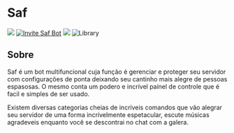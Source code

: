 # Saf

<img src="https://api.codacy.com/project/badge/Grade/ee58a05ca5c94311883c91938dd6ad73">
<a href="https://discordapp.com/oauth2/authorize?client_id=549686466146467850&scope=bot&permissions=8" target="_blank"><img src="https://img.shields.io/badge/invite-to%20your%20Discord%20server-7289da.svg?style=flat-square&logo=discord" alt="Invite Saf Bot"></a>
<a title="Dependencies" target="_blank" href="https://david-dm.org/izaky/Saf/"><img src="https://david-dm.org/izaky/Saf.svg?style=flat-square"></a>
<img src="https://img.shields.io/badge/library-discord.js-blue.svg?style=flat-square" alt="Library">

## Sobre

Saf é um bot multifuncional cuja função é gerenciar e proteger seu servidor com configurações de ponta deixando seu cantinho mais alegre de pessoas espasosas. O mesmo conta um podero e incrível paínel de controle que é facil e simples de ser usado.

Existem diversas categorias cheias de incríveis comandos que vão alegrar seu servidor de uma forma incrívelmente espetacular, escute músicas agradeveis enquanto você se descontrai no chat com a galera.